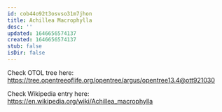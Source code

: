 ```yaml
---
id: cob44o92t3osvso31m7jhon
title: Achillea Macrophylla
desc: ''
updated: 1646656574137
created: 1646656574137
stub: false
isDir: false
---
```

Check OTOL tree here: https://tree.opentreeoflife.org/opentree/argus/opentree13.4@ott921030


Check Wikipedia entry here: https://en.wikipedia.org/wiki/Achillea_macrophylla
